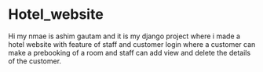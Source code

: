 # Hotel_website
Hi my nmae is ashim gautam and it is my django project where i made a hotel website with feature of staff and customer login where a customer can make a prebooking of a room and staff can add view and delete the details of the customer.
